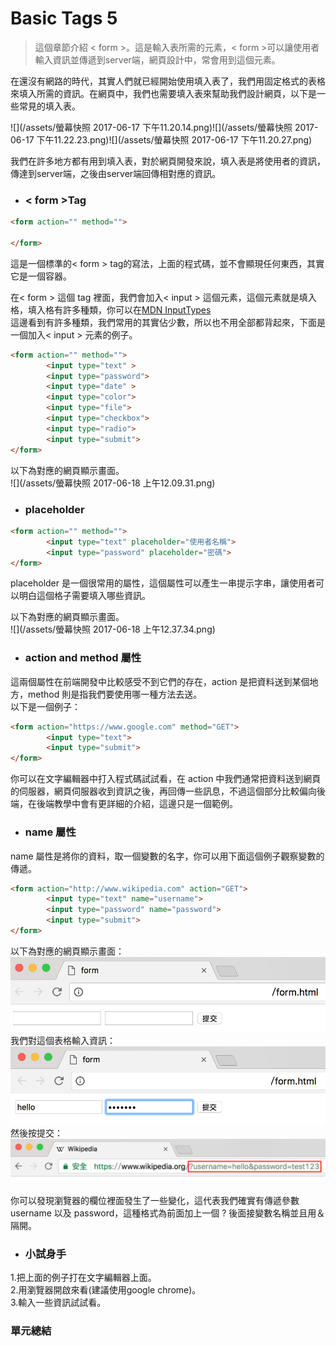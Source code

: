 # Basic Tags 5

> 這個章節介紹 &lt; form &gt;。這是輸入表所需的元素，&lt; form &gt;可以讓使用者輸入資訊並傳遞到server端，網頁設計中，常會用到這個元素。

在還沒有網路的時代，其實人們就已經開始使用填入表了，我們用固定格式的表格來填入所需的資訊。在網頁中，我們也需要填入表來幫助我們設計網頁，以下是一些常見的填入表。

![](/assets/螢幕快照 2017-06-17 下午11.20.14.png)![](/assets/螢幕快照 2017-06-17 下午11.22.23.png)![](/assets/螢幕快照 2017-06-17 下午11.20.27.png)

我們在許多地方都有用到填入表，對於網頁開發來說，填入表是將使用者的資訊，傳達到server端，之後由server端回傳相對應的資訊。

* ### &lt; form &gt;Tag

```html
<form action="" method="">

</form>
```

這是一個標準的&lt; form &gt; tag的寫法，上面的程式碼，並不會顯現任何東西，其實它是一個容器。

在&lt; form &gt; 這個 tag 裡面，我們會加入&lt; input &gt; 這個元素，這個元素就是填入格，填入格有許多種類，你可以在[MDN InputTypes](https://developer.mozilla.org/zh-TW/docs/Web/HTML/Element/input#Form_<input>_types)  
這邊看到有許多種類，我們常用的其實佔少數，所以也不用全部都背起來，下面是一個加入&lt; input &gt; 元素的例子。

```html
<form action="" method="">
        <input type="text" >
        <input type="password">
        <input type="date" >
        <input type="color">
        <input type="file">
        <input type="checkbox">
        <input type="radio">
        <input type="submit">
</form>
```

以下為對應的網頁顯示畫面。  
![](/assets/螢幕快照 2017-06-18 上午12.09.31.png)


* ### placeholder

```html
<form action="" method="">
        <input type="text" placeholder="使用者名稱">
        <input type="password" placeholder="密碼">
</form>
```

placeholder 是一個很常用的屬性，這個屬性可以產生一串提示字串，讓使用者可以明白這個格子需要填入哪些資訊。

以下為對應的網頁顯示畫面。  
![](/assets/螢幕快照 2017-06-18 上午12.37.34.png)

* ### action and method 屬性

這兩個屬性在前端開發中比較感受不到它們的存在，action 是把資料送到某個地方，method 則是指我們要使用哪一種方法去送。  
以下是一個例子：

```html
<form action="https://www.google.com" method="GET">
        <input type="text">
        <input type="submit">
</form>
```

你可以在文字編輯器中打入程式碼試試看，在 action 中我們通常把資料送到網頁的伺服器，網頁伺服器收到資訊之後，再回傳一些訊息，不過這個部分比較偏向後端，在後端教學中會有更詳細的介紹，這邊只是一個範例。

* ### name 屬性
name 屬性是將你的資料，取一個變數的名字，你可以用下面這個例子觀察變數的傳遞。

```html
<form action="http://www.wikipedia.com" action="GET">
		<input type="text" name="username">
		<input type="password" name="password">
		<input type="submit">
</form>
```
以下為對應的網頁顯示畫面：
![](/assets/1.png)
我們對這個表格輸入資訊：
![](/assets/2.png)
然後按提交：
![](/assets/3.png)

你可以發現瀏覽器的欄位裡面發生了一些變化，這代表我們確實有傳遞參數username 以及 password，這種格式為前面加上一個 ? 後面接變數名稱並且用＆隔開。

* ### 小試身手

1.把上面的例子打在文字編輯器上面。  
2.用瀏覽器開啟來看\(建議使用google chrome\)。  
3.輸入一些資訊試試看。




### 單元總結

>



